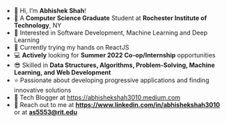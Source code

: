 - 👋 Hi, I’m **Abhishek Shah**!
- 🏫 A **Computer Science Graduate** Student at **Rochester Institute of Technology**, NY
- 👀 Interested in Software Development, Machine Learning and Deep Learning
- 📖 Currently trying my hands on ReactJS
- 💻 **Actively** looking for **Summer 2022 Co-op/Internship** opportunities
- 😎 Skilled in **Data Structures, Algorithms, Problem-Solving, Machine Learning, and Web Development** 
- ⭐ Passionate about developing progressive applications and finding innovative solutions
- 📝 Tech Blogger at https://abhishekshah3010.medium.com
- 📩 Reach out to me at **https://www.linkedin.com/in/abhishekshah3010** or at **as5553@rit.edu**

<!---
abhishekshah3010/abhishekshah3010 is a ✨ special ✨ repository because its `README.md` (this file) appears on your GitHub profile.
You can click the Preview link to take a look at your changes.
--->
